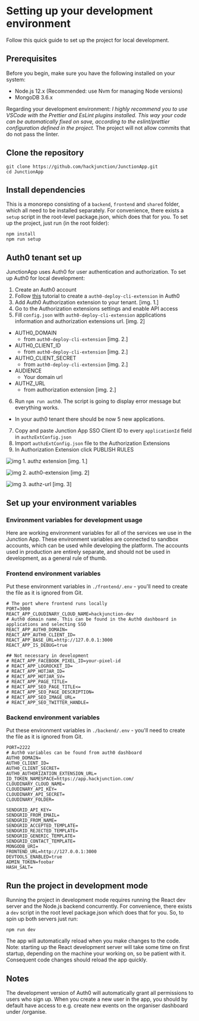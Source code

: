 # Setting up your development environment

Follow this quick guide to set up the project for local development.

## Prerequisites

Before you begin, make sure you have the following installed on your system:

-   Node.js 12.x (Recommended: use Nvm for managing Node versions)
-   MongoDB 3.6.x

Regarding your development environment: _I highly recommend you to use VSCode with the Prettier and EsLint plugins installed. This way your code can be automatically fixed on save, according to the eslint/prettier configuration defined in the project._ The project will not allow commits that do not pass the linter.

## Clone the repository

```
git clone https://github.com/hackjunction/JunctionApp.git
cd JunctionApp
```

## Install dependencies

This is a monorepo consisting of a `backend`, `frontend` and `shared` folder, which all need to be installed separately. For convenience, there exists a `setup` script in the root-level package.json, which does that for you. To set up the project, just run (in the root folder):

```
npm install
npm run setup
```

## Auth0 tenant set up

JunctionApp uses Auth0 for user authentication and authorization. To set up Auth0 for local development:

1. Create an Auth0 account
2. Follow [this](https://auth0.com/docs/deploy/deploy-cli-tool/create-and-configure-the-deploy-cli-application) tutorial to create a `auth0-deploy-cli-extension` in Auth0
3. Add Auth0 Authorization extension to your tenant. [img. 1.]
4. Go to the Authorization extensions settings and enable API access
5. Fill `config.json` with `auth0-deploy-cli-extension` applications information and authorization extensions url. [img. 2]

-   AUTH0_DOMAIN
    -   from `auth0-deploy-cli-extension` [img. 2.]
-   AUTH0_CLIENT_ID
    -   from `auth0-deploy-cli-extension` [img. 2.]
-   AUTHO_CLIENT_SECRET
    -   from `auth0-deploy-cli-extension` [img. 2.]
-   AUDIENCE
    -   Your domain url
-   AUTHZ_URL
    -   from authorization extension [img. 2.]

6. Run `npm run auth0`. The script is going to display error message but everything works.

-   In your auth0 tenant there should be now 5 new applications.

7. Copy and paste Junction App SSO Client ID to every `applicationId` field in `authzExtConfig.json`
8. Import `authzExtConfig.json` file to the Authorization Extensions
9. In Authorization Extension click PUBLISH RULES

![img 1. authz extension](https://res.cloudinary.com/hackjunction/image/upload/v1623838367/github/documentation/121153778-07935600-c84f-11eb-80b1-447a71449b28.png) [img. 1.]

![img 2. auth0-extension](https://res.cloudinary.com/hackjunction/image/upload/v1623838367/github/documentation/2021-06-16_12-33.png) [img. 2]

![img 3. authz-url](https://res.cloudinary.com/hackjunction/image/upload/v1623838367/github/documentation/2021-06-16_12-35.png) [img. 3]

## Set up your environment variables

### Environment variables for development usage

Here are working environment variables for all of the services we use in the Junction App. These environment variables are connected to sandbox accounts, which can be used while developing the platform. The accounts used in production are entirely separate, and should not be used in development, as a general rule of thumb.

### Frontend environment variables

Put these environment variables in `./frontend/.env` - you'll need to create the file as it is ignored from Git.

```
# The port where frontend runs locally
PORT=3000
REACT_APP_CLOUDINARY_CLOUD_NAME=hackjunction-dev
# Auth0 domain name. This can be found in the Auth0 dashboard in applications and selecting SSO
REACT_APP_AUTH0_DOMAIN=
REACT_APP_AUTH0_CLIENT_ID=
REACT_APP_BASE_URL=http://127.0.0.1:3000
REACT_APP_IS_DEBUG=true

## Not necessary in development
# REACT_APP_FACEBOOK_PIXEL_ID=your-pixel-id
# REACT_APP_LOGROCKET_ID=
# REACT_APP_HOTJAR_ID=
# REACT_APP_HOTJAR_SV=
# REACT_APP_PAGE_TITLE=
# REACT_APP_SEO_PAGE_TITLE<=
# REACT_APP_SEO_PAGE_DESCRIPTION=
# REACT_APP_SEO_IMAGE_URL=
# REACT_APP_SEO_TWITTER_HANDLE=
```

### Backend environment variables

Put these environment variables in `./backend/.env` - you'll need to create the file as it is ignored from Git.

```
PORT=2222
# Auth0 variables can be found from auth0 dashboard
AUTH0_DOMAIN=
AUTH0_CLIENT_ID=
AUTH0_CLIENT_SECRET=
AUTH0_AUTHORIZATION_EXTENSION_URL=
ID_TOKEN_NAMESPACE=https://app.hackjunction.com/
CLOUDINARY_CLOUD_NAME=
CLOUDINARY_API_KEY=
CLOUDINARY_API_SECRET=
CLOUDINARY_FOLDER=

SENDGRID_API_KEY=
SENDGRID_FROM_EMAIL=
SENDGRID_FROM_NAME=
SENDGRID_ACCEPTED_TEMPLATE=
SENDGRID_REJECTED_TEMPLATE=
SENDGRID_GENERIC_TEMPLATE=
SENDGRID_CONTACT_TEMPLATE=
MONGODB_URI=
FRONTEND_URL=http://127.0.0.1:3000
DEVTOOLS_ENABLED=true
ADMIN_TOKEN=foobar
HASH_SALT=
```

## Run the project in development mode

Running the project in development mode requires running the React dev server and the Node.js backend concurrently. For convenience, there exists a `dev` script in the root level package.json which does that for you. So, to spin up both servers just run:

`npm run dev`

The app will automatically reload when you make changes to the code. Note: starting up the React development server will take some time on first startup, depending on the machine your working on, so be patient with it. Consequent code changes should reload the app quickly.

## Notes

The development version of Auth0 will automatically grant all permissions to users who sign up. When you create a new user in the app, you should by default have access to e.g. create new events on the organiser dashboard under /organise.
